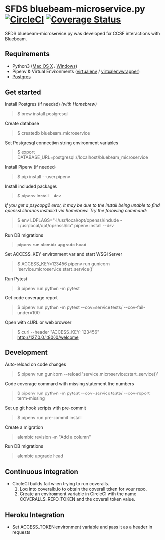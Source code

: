 # SFDS bluebeam-microservice.py [![CircleCI](https://circleci.com/gh/SFDigitalServices/bluebeam-microservice.svg?style=svg)](https://circleci.com/gh/SFDigitalServices/bluebeam-microservice) [![Coverage Status](https://coveralls.io/repos/github/SFDigitalServices/bluebeam-microservice-py/badge.svg?branch=master)](https://coveralls.io/github/SFDigitalServices/bluebeam-microservice-py?branch=master)
SFDS bluebeam-microservice.py was developed for CCSF interactions with Bluebeam.

## Requirements
* Python3 
([Mac OS X](https://docs.python-guide.org/starting/install3/osx/) / [Windows](https://www.stuartellis.name/articles/python-development-windows/))
* Pipenv & Virtual Environments ([virtualenv](https://docs.python-guide.org/dev/virtualenvs/#virtualenvironments-ref) / [virtualenvwrapper](https://virtualenvwrapper.readthedocs.io/en/latest/))
* [Postgres](https://www.postgresql.org)

## Get started

Install Postgres (if needed)
*(with Homebrew)*
> $ brew install postgresql

Create database
> $ createdb bluebeam_microservice

Set Postgresql connection string environment variables
> $ export DATABASE\_URL=postgresql://localhost/bluebeam\_microservice

Install Pipenv (if needed)
> $ pip install --user pipenv

Install included packages
> $ pipenv install --dev

*If you get a psycopg2 error, it may be due to the install being unable to find openssl libraries installed via homebrew.  Try the following command:*
> $ env LDFLAGS="-I/usr/local/opt/openssl/include -L/usr/local/opt/openssl/lib" pipenv install --dev

Run DB migrations
> pipenv run alembic upgrade head
                                                                                                                                                                                                                                                                                                                                                                                                                                                                                                                                                                                                                                                                                                                                                                                                                                                                                                                                               
Set ACCESS_KEY environment var and start WSGI Server
> $ ACCESS_KEY=123456 pipenv run gunicorn 'service.microservice:start_service()'

Run Pytest
> $ pipenv run python -m pytest

Get code coverage report
> $ pipenv run python -m pytest --cov=service tests/ --cov-fail-under=100

Open with cURL or web browser
> $ curl --header "ACCESS_KEY: 123456" http://127.0.0.1:8000/welcome

## Development 
Auto-reload on code changes
> $ pipenv run gunicorn --reload 'service.microservice:start_service()'

Code coverage command with missing statement line numbers  
> $ pipenv run python -m pytest --cov=service tests/ --cov-report term-missing

Set up git hook scripts with pre-commit
> $ pipenv run pre-commit install

Create a migration
> alembic revision -m "Add a column"

Run DB migrations
> alembic upgrade head

## Continuous integration
* CircleCI builds fail when trying to run coveralls.
    1. Log into coveralls.io to obtain the coverall token for your repo.
    2. Create an environment variable in CircleCI with the name COVERALLS_REPO_TOKEN and the coverall token value.

## Heroku Integration
* Set ACCESS_TOKEN environment variable and pass it as a header in requests
